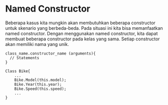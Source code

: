 # Named Constructor
Beberapa kasus kita mungkin akan membutuhkan beberapa constructor untuk skenario yang berbeda-beda. Pada situasi ini kita bisa memanfaatkan named constructor.
Dengan menggunakan named constructor, kita dapat membuat beberapa constructor pada kelas yang sama. Setiap constructor akan memiliki nama yang unik.
```
class_name.constructor_name (arguments){
  // Statements
}
```
```
Class Bike{
    ...
    Bike.Model(this.model);
    Bike.Year(this.year);
    Bike.Speed(this.speed);
    ...
}
```